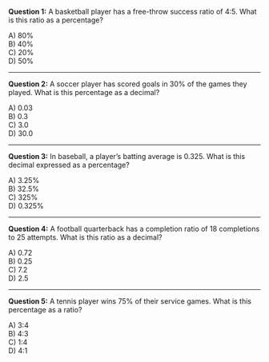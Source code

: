 **Question 1:** A basketball player has a free-throw success ratio of 4:5. What is this ratio as a percentage?

A) 80%  
B) 40%  
C) 20%  
D) 50%

---

**Question 2:** A soccer player has scored goals in 30% of the games they played. What is this percentage as a decimal?

A) 0.03  
B) 0.3  
C) 3.0  
D) 30.0

---

**Question 3:** In baseball, a player’s batting average is 0.325. What is this decimal expressed as a percentage?

A) 3.25%  
B) 32.5%  
C) 325%  
D) 0.325%

---

**Question 4:** A football quarterback has a completion ratio of 18 completions to 25 attempts. What is this ratio as a decimal?

A) 0.72  
B) 0.25  
C) 7.2  
D) 2.5

---

**Question 5:** A tennis player wins 75% of their service games. What is this percentage as a ratio?

A) 3:4  
B) 4:3  
C) 1:4  
D) 4:1